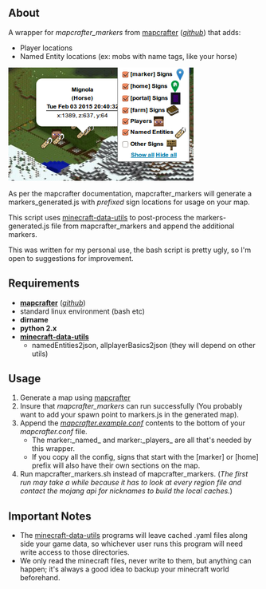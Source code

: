 ## About

A wrapper for *mapcrafter_markers* from [mapcrafter](http://mapcrafter.org) (*[github](https://github.com/mapcrafter/mapcrafter)*) that adds:

* Player locations
* Named Entity locations (ex: mobs with name tags, like your horse)

![Example Image](https://raw.githubusercontent.com/jamcole/mapcrafter-markers-helper/master/example.png)

As per the mapcrafter documentation, mapcrafter_markers will generate a markers_generated.js with *prefixed* sign locations for usage on your map.

This script uses [minecraft-data-utils](https://github.com/jamcole/minecraft-data-utils) to post-process the markers-generated.js file from mapcrafter_markers and append the additional markers.

This was written for my personal use, the bash script is pretty ugly, so I'm open to suggestions for improvement.

## Requirements

* **[mapcrafter](http://mapcrafter.org)** (*[github](https://github.com/mapcrafter/mapcrafter)*)
* standard linux environment (bash etc)
* **dirname**
* **python 2.x**
* **[minecraft-data-utils](https://github.com/jamcole/minecraft-data-utils)**
	* namedEntities2json, allplayerBasics2json (they will depend on other utils)

## Usage

1. Generate a map using [mapcrafter](http://mapcrafter.org)
2. Insure that *mapcrafter_markers* can run successfully (You probably want to add your spawn point to markers.js in the generated map).
3. Append the *[mapcrafter.example.conf](https://github.com/mapcrafter/mapcrafter-markers-helper/blob/master/mapcrafter.example.conf)* contents to the bottom of your *mapcrafter.conf* file.
	* The marker:\_named\_ and marker:\_players\_ are all that's needed by this wrapper.
	* If you copy all the config, signs that start with the [marker] or [home] prefix will also have their own sections on the map.
4. Run mapcrafter_markers.sh instead of mapcrafter_markers. (*The first run may take a while because it has to look at every region file and contact the mojang api for nicknames to build the local caches.*)

## Important Notes

* The [minecraft-data-utils](https://github.com/jamcole/minecraft-data-utils) programs will leave cached .yaml files along side your game data, so whichever user runs this program will need write access to those directories.
* We only read the minecraft files, never write to them, but anything can happen; it's always a good idea to backup your minecraft world beforehand.
